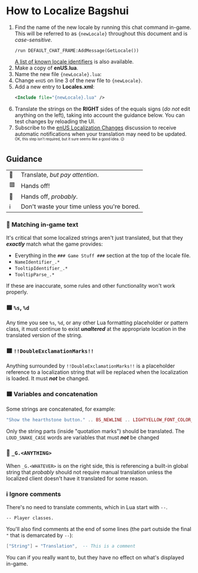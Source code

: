 # How to Localize Bagshui
1. Find the name of the new locale by running this chat command in-game. This will be referred to as `{newLocale}` throughout this document and is *case-sensitive*.
   ```none
   /run DEFAULT_CHAT_FRAME:AddMessage(GetLocale())
   ```
   [A list of known locale identifiers](https://warcraft.wiki.gg/index.php?title=API_GetLocale&oldid=4228097) is also available.
2. Make a copy of **enUS.lua**.
3. Name the new file `{newLocale}.lua`:
4. Change `enUS` on line 3 of the new file to `{newLocale}`.
6. Add a new entry to **Locales.xml**:
   ```xml
   <Include file="{newLocale}.lua" />
   ```
5. Translate the strings on the **RIGHT** sides of the equals signs (*do not* edit anything on the left), taking into account the guidance below. You can test changes by reloading the UI.
6. Subscribe to the [enUS Localization Changes](https://github.com/veechs/Bagshui/discussions/110) discussion to receive automatic notifications when your translation may need to be updated.<br><sup><small>OK, this step isn't required, but it sure seems like a good idea. 😉</small></sup>

## Guidance

<table>
   <tr><td>🧐</td><td>Translate, <em>but pay attention</em>.</td></tr>
   <tr><td>🟥</td><td>Hands off!</td></tr>
   <tr><td>🔶</td><td>Hands off, <em>probably</em>.</td></tr>
   <tr><td>ℹ️</td><td>Don't waste your time unless you're bored.</td></tr>
</table>

### 🧐 Matching in-game text
It's critical that some localized strings aren't just translated, but that they ***exactly*** match what the game provides:
* Everything in the `### Game Stuff ###` section at the top of the locale file.
* `NameIdentifier_.*`
* `TooltipIdentifier_.*`
* `TooltipParse_.*`

If these are inaccurate, some rules and other functionality won't work properly.

### 🟥 `%s`, `%d`
Any time you see `%s`, `%d`, or any other Lua formatting placeholder or pattern class, it must continue to exist ***unaltered*** at the appropriate location in the translated version of the string.

### 🟥 `!!DoubleExclamationMarks!!`

Anything surrounded by `!!DoubleExclamationMarks!!` is a placeholder reference to a localization string that will be replaced when the localization is loaded. It must ***not*** be changed.

### 🟥 Variables and concatenation

Some strings are concatenated, for example:
```lua
"Show the hearthstone button." .. BS_NEWLINE .. LIGHTYELLOW_FONT_COLOR_CODE .. "Applies to Bags only" .. FONT_COLOR_CODE_CLOSE,
```
Only the string parts (inside "quotation marks") should be translated. The `LOUD_SNAKE_CASE` words are variables that must ***not*** be changed

### 🔶 `_G.<ANYTHING>`

When `_G.<WHATEVER>` is on the right side, this is referencing a built-in global string that *probably* should not require manual translation unless the localized client doesn't have it translated for some reason.

### ℹ️ Ignore comments

There's no need to translate comments, which in Lua start with `--`.
```
-- Player classes.
```

You'll also find comments at the end of some lines (the part outside the final `"` that is demarcated by `--`):
```lua
["String"] = "Translation",  -- This is a comment
```
You can if you really want to, but they have no effect on what's displayed in-game.
